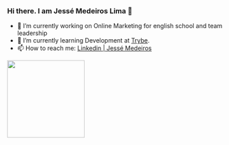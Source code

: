 ### Hi there. I am Jessé Medeiros Lima 👋


- 🔭 I’m currently working on Online Marketing for english school and team leadership
- 🌱 I’m currently learning Development at <a href="https://github.com/betrybe" target="_blank">Trybe</a>.
- 📫 How to reach me: <a href="https://www.linkedin.com/in/jessemedeiroslima/" target="_blank">Linkedin | Jessé Medeiros</a>

<div>
<a href="https://github.com/jessemed">
<img height="180em" src="https://github-readme-stats.vercel.app/api/top-langs/?username=jessemed&layout=compact&langs_count=7&theme=dracula"/>
</div>

